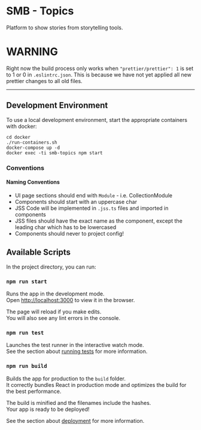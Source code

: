 # SMB - Topics

Platform to show stories from storytelling tools.

# WARNING

Right now the build process only works when `"prettier/prettier": 1` is set to 1 or 0 in `.eslintrc.json`. This is because we have not yet applied all new prettier changes to all old files.

---

## Development Environment

To use a local development environment, start the appropriate containers with docker:

```
cd docker
./run-containers.sh
docker-compose up -d
docker exec -ti smb-topics npm start
```

### Conventions

#### Naming Conventions

-   UI page sections should end with `Module` - i.e. CollectionModule
-   Components should start with an uppercase char
-   JSS Code will be implemented in `.jss.ts` files and imported in components
-   JSS files should have the exact name as the component, except the leading char which has to be lowercased
-   Components should never to project config!

## Available Scripts

In the project directory, you can run:

### `npm run start`

Runs the app in the development mode.<br />
Open [http://localhost:3000](http://localhost:3000) to view it in the browser.

The page will reload if you make edits.<br />
You will also see any lint errors in the console.

### `npm run test`

Launches the test runner in the interactive watch mode.<br />
See the section about [running tests](https://facebook.github.io/create-react-app/docs/running-tests) for more information.

### `npm run build`

Builds the app for production to the `build` folder.<br />
It correctly bundles React in production mode and optimizes the build for the best performance.

The build is minified and the filenames include the hashes.<br />
Your app is ready to be deployed!

See the section about [deployment](https://facebook.github.io/create-react-app/docs/deployment) for more information.
